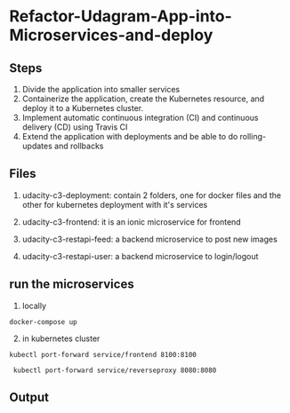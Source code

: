 # Refactor-Udagram-App-into-Microservices-and-deploy

## Steps
1. Divide the application into smaller services
2. Containerize the application, create the Kubernetes resource, and deploy it to a Kubernetes cluster.
3. Implement automatic continuous integration (CI) and continuous delivery (CD) using Travis CI
4. Extend the application with deployments and be able to do rolling-updates and rollbacks

## Files
1. udacity-c3-deployment: contain 2 folders, one for docker files and the other for kubernetes deployment with it's services

2. udacity-c3-frontend: it is an ionic microservice for frontend
3. udacity-c3-restapi-feed:  a backend microservice to post new images
4. udacity-c3-restapi-user:  a backend microservice to login/logout

## run the microservices
1. locally

```
docker-compose up
```
2. in kubernetes cluster
```
kubectl port-forward service/frontend 8100:8100
```
```
 kubectl port-forward service/reverseproxy 8080:8080
 ```


## Output